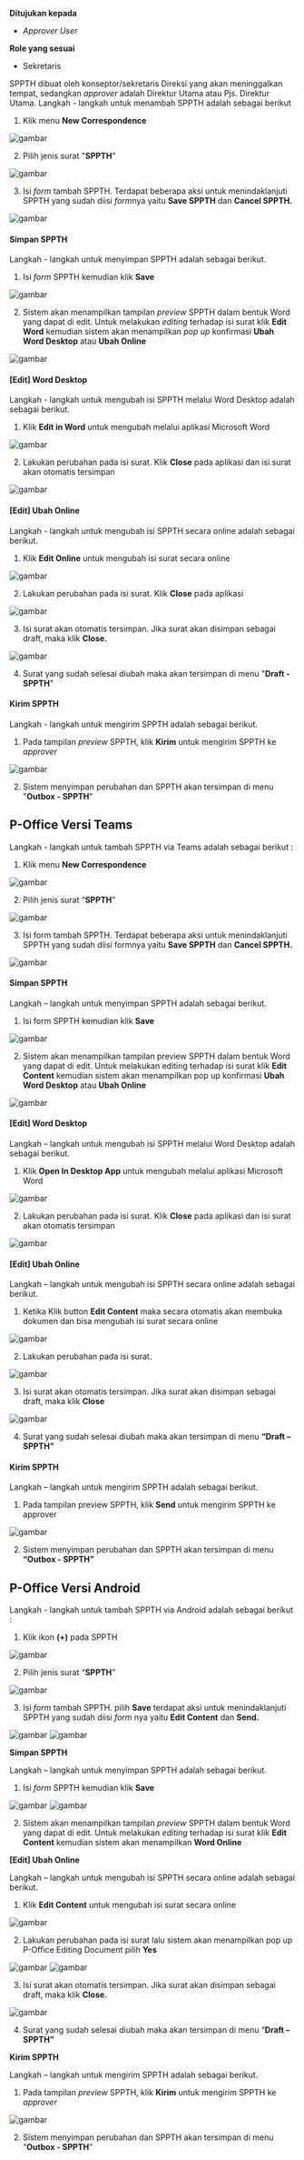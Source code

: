 **Ditujukan kepada**

- *Approver User*

**Role yang sesuai**

- Sekretaris

SPPTH dibuat oleh konseptor/sekretaris Direksi yang akan meninggalkan tempat, sedangkan *approver* adalah Direktur Utama atau Pjs. Direktur Utama. Langkah - langkah untuk menambah SPPTH adalah sebagai berikut

1. Klik menu **New Correspondence**

![gambar](SPPTH/SPPTH_Web/TH02.png)

2. Pilih jenis surat "**SPPTH**"

![gambar](SPPTH/SPPTH_Web/TH03.png)

3. Isi *form* tambah SPPTH. Terdapat beberapa aksi untuk menindaklanjuti SPPTH yang sudah diisi *form*nya yaitu **Save SPPTH** dan **Cancel SPPTH.**

![gambar](SPPTH/SPPTH_Web/TH04.png)

####  **Simpan SPPTH**

Langkah - langkah untuk menyimpan SPPTH adalah sebagai berikut.

1. Isi *form* SPPTH kemudian klik **Save**

![gambar](SPPTH/SPPTH_Web/TH05.png)

2. Sistem akan menampilkan tampilan *preview* SPPTH dalam bentuk Word yang dapat di edit. Untuk melakukan *editing* terhadap isi surat klik **Edit Word** kemudian sistem akan menampilkan *pop up* konfirmasi **Ubah Word Desktop** atau **Ubah Online**

![gambar](SPPTH/SPPTH_Web/TH06.png)

#### **[Edit] Word Desktop**

Langkah - langkah untuk mengubah isi SPPTH melalui Word Desktop adalah sebagai berikut.

1. Klik **Edit in Word** untuk mengubah melalui aplikasi Microsoft Word

![gambar](SPPTH/SPPTH_Web/TH07.png)

2. Lakukan perubahan pada isi surat. Klik **Close** pada aplikasi dan isi surat akan otomatis tersimpan

![gambar](SPPTH/SPPTH_Web/TH08.png)

#### **[Edit] Ubah Online**

Langkah - langkah untuk mengubah isi SPPTH secara online adalah sebagai berikut.

1. Klik **Edit Online** untuk mengubah isi surat secara online

![gambar](SPPTH/SPPTH_Web/TH09.png)

2. Lakukan perubahan pada isi surat. Klik **Close** pada aplikasi

![gambar](SPPTH/SPPTH_Web/TH10.png)

3. Isi surat akan otomatis tersimpan. Jika surat akan disimpan sebagai draft, maka klik **Close.**

![gambar](SPPTH/SPPTH_Web/TH11.png)

4. Surat yang sudah selesai diubah maka akan tersimpan di menu "**Draft - SPPTH**"

#### **Kirim SPPTH**

Langkah - langkah untuk mengirim SPPTH adalah sebagai berikut.

1. Pada tampilan *preview* SPPTH, klik **Kirim** untuk mengirim SPPTH ke *approver*

![gambar](SPPTH/SPPTH_Web/TH12.png)

2. Sistem menyimpan perubahan dan SPPTH akan tersimpan di menu "**Outbox - SPPTH**"


## **P-Office Versi Teams**


Langkah - langkah untuk tambah SPPTH via Teams adalah sebagai berikut :

1.  Klik menu **New Correspondence**

![gambar](SPPTH/SPPTH_Teams/SPPTH02.png)


2.	Pilih jenis surat “**SPPTH**”

![gambar](SPPTH/SPPTH_Teams/SPPTH03.png)

3.	Isi form tambah SPPTH. Terdapat beberapa aksi untuk menindaklanjuti SPPTH yang sudah diisi formnya yaitu **Save SPPTH** dan **Cancel SPPTH.**

![gambar](SPPTH/SPPTH_Teams/SPPTH04.png)

#### **Simpan SPPTH**

Langkah – langkah untuk menyimpan SPPTH adalah sebagai berikut.


1.	Isi form SPPTH kemudian klik **Save**

![gambar](SPPTH/SPPTH_Teams/SPPTH05.png)

2.	Sistem akan menampilkan tampilan preview SPPTH dalam bentuk Word yang dapat di edit. Untuk melakukan editing terhadap isi surat klik **Edit Content** kemudian sistem akan menampilkan pop up konfirmasi **Ubah Word Desktop** atau **Ubah Online**

![gambar](SPPTH/SPPTH_Teams/SPPTH06.png)


#### **[Edit] Word Desktop**


Langkah – langkah untuk mengubah isi SPPTH melalui Word Desktop adalah sebagai berikut.


1.    Klik **Open In Desktop App** untuk mengubah melalui aplikasi Microsoft Word

![gambar](SPPTH/SPPTH_Teams/SPPTH07.png)

2.    Lakukan perubahan pada isi surat. Klik **Close** pada aplikasi dan isi surat akan otomatis tersimpan

![gambar](SPPTH/SPPTH_Teams/SPPTH08.png)

#### **[Edit] Ubah Online**


Langkah – langkah untuk mengubah isi SPPTH secara online adalah sebagai berikut.


1.    Ketika Klik button **Edit Content** maka secara otomatis akan membuka dokumen dan bisa mengubah isi surat secara online

![gambar](SPPTH/SPPTH_Teams/SPPTH09.png)

2.    Lakukan perubahan pada isi surat.

![gambar](SPPTH/SPPTH_Teams/SPPTH10.png)

3.    Isi surat akan otomatis tersimpan. Jika surat akan disimpan sebagai draft, maka klik **Close** 

![gambar](SPPTH/SPPTH_Teams/SPPTH11.png)

4.    Surat yang sudah selesai diubah maka akan tersimpan di menu **“Draft – SPPTH”**


#### **Kirim SPPTH**


Langkah – langkah untuk mengirim SPPTH adalah sebagai berikut.


1.	Pada tampilan preview SPPTH, klik **Send** untuk mengirim SPPTH ke approver

![gambar](SPPTH/SPPTH_Teams/SPPTH12.png)

2. Sistem menyimpan perubahan dan SPPTH akan tersimpan di menu **“Outbox - SPPTH”**



## **P-Office Versi Android**

Langkah - langkah untuk tambah SPPTH via Android adalah sebagai berikut :

1. Klik ikon **(+)** pada SPPTH

![gambar](SPPTH/SPPTH_Android/TambahSPPTH/A01.jpg)

2. Pilih jenis surat “**SPPTH**”

![gambar](SPPTH/SPPTH_Android/TambahSPPTH/A02.jpg)

3. Isi _form_ tambah SPPTH. pilih **Save** terdapat aksi untuk menindaklanjuti SPPTH yang sudah diisi _form_ nya yaitu **Edit Content** dan **Send.**

![gambar](SPPTH/SPPTH_Android/TambahSPPTH/A03.jpg) ![gambar](SPPTH/SPPTH_Android/TambahSPPTH/A04.jpg)

**Simpan SPPTH**

Langkah – langkah untuk menyimpan SPPTH adalah sebagai berikut.

1. Isi _form_ SPPTH kemudian klik **Save**

![gambar](SPPTH/SPPTH_Android/TambahSPPTH/S01.jpg) ![gambar](SPPTH/SPPTH_Android/TambahSPPTH/S02.jpg)

2. Sistem akan menampilkan tampilan _preview_ SPPTH dalam bentuk Word yang dapat di edit. Untuk melakukan _editing_ terhadap isi surat klik **Edit Content** kemudian sistem akan menampilkan **Word Online**


**[Edit] Ubah Online**

Langkah – langkah untuk mengubah isi SPPTH secara online adalah sebagai berikut.

1. Klik **Edit Content** untuk mengubah isi surat secara online

![gambar](SPPTH/SPPTH_Android/TambahSPPTH/U01.jpg) 

2. Lakukan perubahan pada isi surat lalu sistem akan menampilkan pop up P-Office Editing Document pilih **Yes**

![gambar](SPPTH/SPPTH_Android/TambahSPPTH/U02.jpg) ![gambar](SPPTH/SPPTH_Android/TambahSPPTH/U03.jpg)

3. Isi surat akan otomatis tersimpan. Jika surat akan disimpan sebagai draft, maka klik **Close.**
    
 ![gambar](SPPTH/SPPTH_Android/TambahSPPTH/U04.jpg)

4. Surat yang sudah selesai diubah maka akan tersimpan di menu “**Draft – SPPTH”**

**Kirim SPPTH**

Langkah – langkah untuk mengirim SPPTH adalah sebagai berikut.

1. Pada tampilan _preview_ SPPTH, klik **Kirim** untuk mengirim SPPTH ke _approver_

![gambar](SPPTH/SPPTH_Android/TambahSPPTH/K01.jpg)

2. Sistem menyimpan perubahan dan SPPTH akan tersimpan di menu “**Outbox - SPPTH**”


